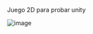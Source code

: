 Juego 2D para probar unity


![image](https://github.com/user-attachments/assets/8b7a3335-f7b9-42cc-abbf-a13dd6528ebb)
